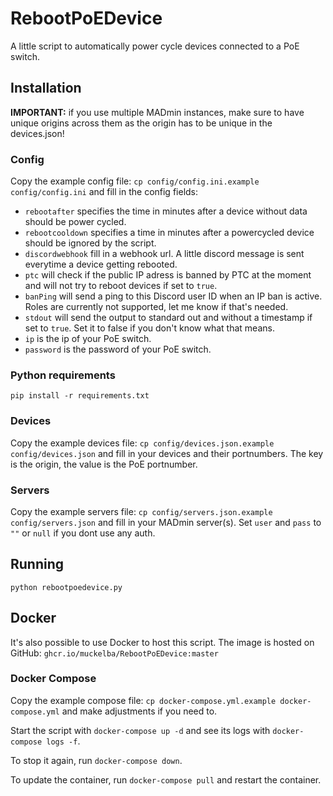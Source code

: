 # RebootPoEDevice

A little script to automatically power cycle devices connected to a PoE switch.

## Installation

**IMPORTANT:** if you use multiple MADmin instances, make sure to have unique origins across them as the origin has to be unique in the devices.json!

### Config

Copy the example config file: `cp config/config.ini.example config/config.ini` and fill in the config fields:

- `rebootafter` specifies the time in minutes after a device without data should be power cycled.
- `rebootcooldown` specifies a time in minutes after a powercycled device should be ignored by the script.
- `discordwebhook` fill in a webhook url. A little discord message is sent everytime a device getting rebooted.
- `ptc` will check if the public IP adress is banned by PTC at the moment and will not try to reboot devices if set to `true`.
- `banPing` will send a ping to this Discord user ID when an IP ban is active. Roles are currently not supported, let me know if that's needed.
- `stdout` will send the output to standard out and without a timestamp if set to `true`. Set it to false if you don't know what that means.
- `ip` is the ip of your PoE switch.
- `password` is the password of your PoE switch.

### Python requirements

`pip install -r requirements.txt`

### Devices

Copy the example devices file: `cp config/devices.json.example config/devices.json` and fill in your devices and their portnumbers. The key is the origin, the value is the PoE portnumber.

### Servers

Copy the example servers file: `cp config/servers.json.example config/servers.json` and fill in your MADmin server(s). Set `user` and `pass` to `""` or `null` if you dont use any auth.

## Running

`python rebootpoedevice.py`

## Docker

It's also possible to use Docker to host this script. The image is hosted on GitHub: `ghcr.io/muckelba/RebootPoEDevice:master`

### Docker Compose

Copy the example compose file: `cp docker-compose.yml.example docker-compose.yml` and make adjustments if you need to.

Start the script with `docker-compose up -d` and see its logs with `docker-compose logs -f`. 

To stop it again, run `docker-compose down`. 

To update the container, run `docker-compose pull` and restart the container.